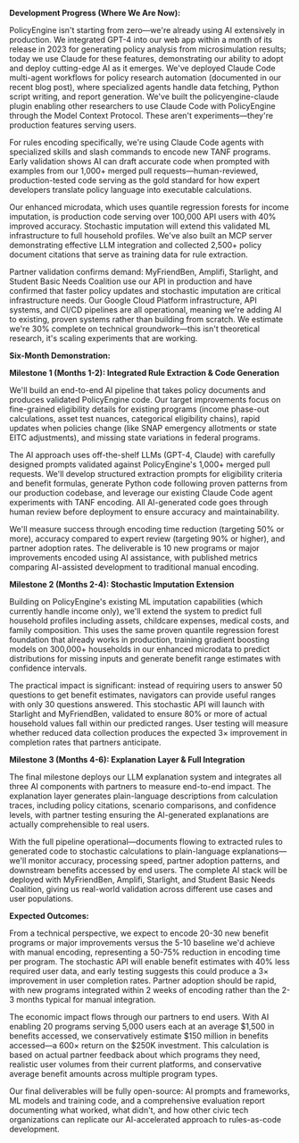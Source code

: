**Development Progress (Where We Are Now):**

PolicyEngine isn't starting from zero—we're already using AI extensively in production. We integrated GPT-4 into our web app within a month of its release in 2023 for generating policy analysis from microsimulation results; today we use Claude for these features, demonstrating our ability to adopt and deploy cutting-edge AI as it emerges. We've deployed Claude Code multi-agent workflows for policy research automation (documented in our recent blog post), where specialized agents handle data fetching, Python script writing, and report generation. We've built the policyengine-claude plugin enabling other researchers to use Claude Code with PolicyEngine through the Model Context Protocol. These aren't experiments—they're production features serving users.

For rules encoding specifically, we're using Claude Code agents with specialized skills and slash commands to encode new TANF programs. Early validation shows AI can draft accurate code when prompted with examples from our 1,000+ merged pull requests—human-reviewed, production-tested code serving as the gold standard for how expert developers translate policy language into executable calculations.

Our enhanced microdata, which uses quantile regression forests for income imputation, is production code serving over 100,000 API users with 40% improved accuracy. Stochastic imputation will extend this validated ML infrastructure to full household profiles. We've also built an MCP server demonstrating effective LLM integration and collected 2,500+ policy document citations that serve as training data for rule extraction.

Partner validation confirms demand: MyFriendBen, Amplifi, Starlight, and Student Basic Needs Coalition use our API in production and have confirmed that faster policy updates and stochastic imputation are critical infrastructure needs. Our Google Cloud Platform infrastructure, API systems, and CI/CD pipelines are all operational, meaning we're adding AI to existing, proven systems rather than building from scratch. We estimate we're 30% complete on technical groundwork—this isn't theoretical research, it's scaling experiments that are working.

**Six-Month Demonstration:**

**Milestone 1 (Months 1-2): Integrated Rule Extraction & Code Generation**

We'll build an end-to-end AI pipeline that takes policy documents and produces validated PolicyEngine code. Our target improvements focus on fine-grained eligibility details for existing programs (income phase-out calculations, asset test nuances, categorical eligibility chains), rapid updates when policies change (like SNAP emergency allotments or state EITC adjustments), and missing state variations in federal programs.

The AI approach uses off-the-shelf LLMs (GPT-4, Claude) with carefully designed prompts validated against PolicyEngine's 1,000+ merged pull requests. We'll develop structured extraction prompts for eligibility criteria and benefit formulas, generate Python code following proven patterns from our production codebase, and leverage our existing Claude Code agent experiments with TANF encoding. All AI-generated code goes through human review before deployment to ensure accuracy and maintainability.

We'll measure success through encoding time reduction (targeting 50% or more), accuracy compared to expert review (targeting 90% or higher), and partner adoption rates. The deliverable is 10 new programs or major improvements encoded using AI assistance, with published metrics comparing AI-assisted development to traditional manual encoding.

**Milestone 2 (Months 2-4): Stochastic Imputation Extension**

Building on PolicyEngine's existing ML imputation capabilities (which currently handle income only), we'll extend the system to predict full household profiles including assets, childcare expenses, medical costs, and family composition. This uses the same proven quantile regression forest foundation that already works in production, training gradient boosting models on 300,000+ households in our enhanced microdata to predict distributions for missing inputs and generate benefit range estimates with confidence intervals.

The practical impact is significant: instead of requiring users to answer 50 questions to get benefit estimates, navigators can provide useful ranges with only 30 questions answered. This stochastic API will launch with Starlight and MyFriendBen, validated to ensure 80% or more of actual household values fall within our predicted ranges. User testing will measure whether reduced data collection produces the expected 3× improvement in completion rates that partners anticipate.

**Milestone 3 (Months 4-6): Explanation Layer & Full Integration**

The final milestone deploys our LLM explanation system and integrates all three AI components with partners to measure end-to-end impact. The explanation layer generates plain-language descriptions from calculation traces, including policy citations, scenario comparisons, and confidence levels, with partner testing ensuring the AI-generated explanations are actually comprehensible to real users.

With the full pipeline operational—documents flowing to extracted rules to generated code to stochastic calculations to plain-language explanations—we'll monitor accuracy, processing speed, partner adoption patterns, and downstream benefits accessed by end users. The complete AI stack will be deployed with MyFriendBen, Amplifi, Starlight, and Student Basic Needs Coalition, giving us real-world validation across different use cases and user populations.

**Expected Outcomes:**

From a technical perspective, we expect to encode 20-30 new benefit programs or major improvements versus the 5-10 baseline we'd achieve with manual encoding, representing a 50-75% reduction in encoding time per program. The stochastic API will enable benefit estimates with 40% less required user data, and early testing suggests this could produce a 3× improvement in user completion rates. Partner adoption should be rapid, with new programs integrated within 2 weeks of encoding rather than the 2-3 months typical for manual integration.

The economic impact flows through our partners to end users. With AI enabling 20 programs serving 5,000 users each at an average $1,500 in benefits accessed, we conservatively estimate $150 million in benefits accessed—a 600× return on the $250K investment. This calculation is based on actual partner feedback about which programs they need, realistic user volumes from their current platforms, and conservative average benefit amounts across multiple program types.

Our final deliverables will be fully open-source: AI prompts and frameworks, ML models and training code, and a comprehensive evaluation report documenting what worked, what didn't, and how other civic tech organizations can replicate our AI-accelerated approach to rules-as-code development.
